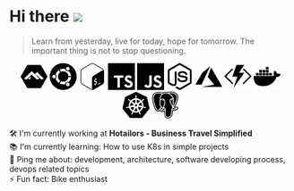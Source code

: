 # Hi there <img src="https://emojis.slackmojis.com/emojis/images/1536351075/4594/blob-wave.gif?1536351075" height="32" />

> Learn from yesterday, live for today, hope for tomorrow. The important thing is not to stop questioning.

<div style="text-align: center">
<img src="https://github.com/KamGor/KamGor/blob/master/assets/alpine.svg" height="48">
<img src="https://github.com/KamGor/KamGor/blob/master/assets/ubuntu.svg" height="48">
<img src="https://github.com/KamGor/KamGor/blob/master/assets/bash.svg" height="48">
<img src="https://github.com/KamGor/KamGor/blob/master/assets/typescript.svg" height="48">
<img src="https://github.com/KamGor/KamGor/blob/master/assets/javascript.svg" height="48">
<img src="https://github.com/KamGor/KamGor/blob/master/assets/nodejs.svg" height="48">
<img src="https://github.com/KamGor/KamGor/blob/master/assets/azure.svg" height="48">
<img src="https://github.com/KamGor/KamGor/blob/master/assets/azurefunctions.svg" height="48">
<img src="https://github.com/KamGor/KamGor/blob/master/assets/docker.svg" height="48">
<img src="https://github.com/KamGor/KamGor/blob/master/assets/k8s.svg" height="48">
<img src="https://github.com/KamGor/KamGor/blob/master/assets/postgresql.svg" height="48">
</div>

🛠 I'm currently working at **Hotailors - Business Travel Simplified**  
📚 I'm currently learning: How to use K8s in simple projects  
💬 Ping me about: development, architecture, software developing process, devops related topics  
⚡️ Fun fact: Bike enthusiast  


<!--
**KamGor/KamGor** is a ✨ _special_ ✨ repository because its `README.md` (this file) appears on your GitHub profile.

Here are some ideas to get you started:

- 🔭 I’m currently working on ...
- 🌱 I’m currently learning ...
- 👯 I’m looking to collaborate on ...
- 🤔 I’m looking for help with ...
- 💬 Ask me about ...
- 📫 How to reach me: ...
- 😄 Pronouns: ...
- ⚡ Fun fact: ...
-->
